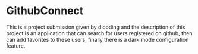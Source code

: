 # GithubConnect

This is a project submission given by dicoding and the description of this project is an application that can search for users registered on github, then can add favorites to these users, finally there is a dark mode configuration feature.
